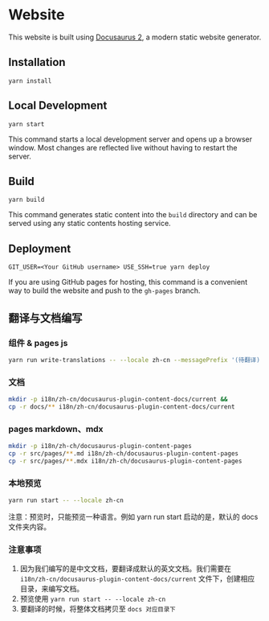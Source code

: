 # Website

This website is built using [Docusaurus 2](https://docusaurus.io/), a modern static website generator.

## Installation

```console
yarn install
```

## Local Development

```console
yarn start
```

This command starts a local development server and opens up a browser window. Most changes are reflected live without having to restart the server.

## Build

```console
yarn build
```

This command generates static content into the `build` directory and can be served using any static contents hosting service.

## Deployment

```console
GIT_USER=<Your GitHub username> USE_SSH=true yarn deploy
```
 
If you are using GitHub pages for hosting, this command is a convenient way to build the website and push to the `gh-pages` branch.

## 翻译与文档编写
### 组件 & pages js
```bash
yarn run write-translations -- --locale zh-cn --messagePrefix '(待翻译) '
```

### 文档
```bash
mkdir -p i18n/zh-cn/docusaurus-plugin-content-docs/current &&
cp -r docs/** i18n/zh-cn/docusaurus-plugin-content-docs/current
```

### pages markdown、mdx
```bash
mkdir -p i18n/zh-ch/docusaurus-plugin-content-pages
cp -r src/pages/**.md i18n/zh-ch/docusaurus-plugin-content-pages
cp -r src/pages/**.mdx i18n/zh-ch/docusaurus-plugin-content-pages
```

### 本地预览
```bash
yarn run start -- --locale zh-cn
```

注意：预览时，只能预览一种语言。例如 yarn run start 启动的是，默认的 docs 文件夹内容。

### 注意事项
1. 因为我们编写的是中文文档，要翻译成默认的英文文档。我们需要在 `i18n/zh-cn/docusaurus-plugin-content-docs/current` 文件下，创建相应目录，来编写文档。
2. 预览使用 `yarn run start -- --locale zh-cn`
3. 要翻译的时候，将整体文档拷贝至 `docs 对应目录下`